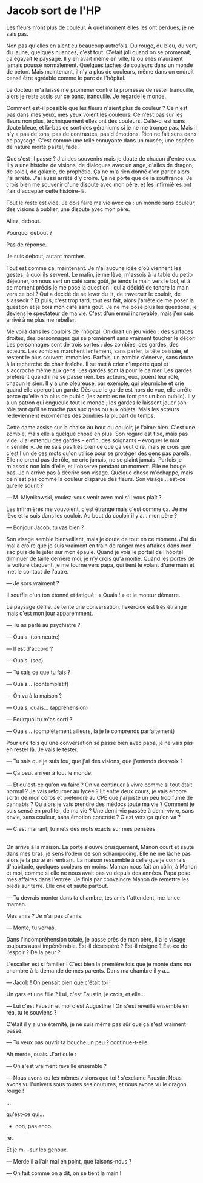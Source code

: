 # Jacob sort de l'HP

Les fleurs n'ont plus de couleur.
À quel moment elles les ont perdues, je ne sais pas.

Non pas qu'elles en aient eu beaucoup autrefois.
Du rouge, du bleu, du vert, du jaune, quelques nuances, c'est tout.
C'était joli quand on se promenait, ça égayait le paysage.
Il y en avait même en ville, là où elles n'auraient jamais poussé normalement.
Quelques taches de couleurs dans un monde de béton.
Mais maintenant, il n'y a plus de couleurs, même dans un endroit censé être agréable comme le parc de l'hôpital.

Le docteur m'a laissé me promener contre la promesse de rester tranquille, alors je reste assis sur ce banc, tranquille.
Je regarde le monde.

Comment est-il possible que les fleurs n'aient plus de couleur ?
Ce n'est pas dans mes yeux, mes yeux voient les couleurs.
Ce n'est pas sur les fleurs non plus, techniquement elles ont des couleurs.
Celle-ci est sans doute bleue, et là-bas ce sont des géraniums si je ne me trompe pas.
Mais il n'y a pas de tons, pas de contrastes, pas d'émotions.
Rien ne fait sens dans ce paysage.
C'est comme une toile ennuyante dans un musée, une espèce de nature morte pastel, fade.

Que s'est-il passé ?
J'ai des souvenirs mais je doute de chacun d'entre eux.
Il y a une histoire de visions, de dialogues avec un ange, d'ailes de dragon, de soleil, de galaxie, de prophétie.
Ça ne m'a rien donné d'en parler alors j'ai arrêté.
J'ai aussi arrêté d'y croire.
Ça ne porte que de la souffrance.
Je crois bien me souvenir d'une dispute avec mon père, et les infirmières ont l'air d'accepter cette histoire-là.

Tout le reste est vide.
Je dois faire ma vie avec ça : un monde sans couleur, des visions à oublier, une dispute avec mon père.

Allez, debout.

Pourquoi debout ?

Pas de réponse.

Je suis debout, autant marcher.

Tout est comme ça, maintenant.
Je n'ai aucune idée d'où viennent les gestes, à quoi ils servent.
Le matin, je me lève, m'assois à la table du petit-déjeuner, on nous sert un café sans goût, je tends la main vers le bol, et à ce moment précis je me pose la question : qui a décidé de tendre la main vers ce bol ?
Qui a décidé de se lever du lit, de traverser le couloir, de s'asseoir ?
Et puis, c'est trop tard, tout est fait, alors j'arrête de me poser la question et je bois mon café sans goût.
Je ne me pose plus les questions, je deviens le spectateur de ma vie.
C'est d'un ennui incroyable, mais j'en suis arrivé à ne plus me rebeller.

Me voilà dans les couloirs de l'hôpital.
On dirait un jeu vidéo : des surfaces droites, des personnages qui se promènent sans vraiment toucher le décor.
Les personnages sont de trois sortes : des zombies, des gardes, des acteurs.
Les zombies marchent lentement, sans parler, la tête baissée, et restent le plus souvent immobiles.
Parfois, un zombie s'énerve, sans doute à la recherche de chair fraîche.
Il se met à crier n'importe quoi et s'accroche même aux gens.
Les gardes sont là pour le calmer.
Les gardes préfèrent quand il ne se passe rien.
Les acteurs, eux, jouent leur rôle, chacun le sien.
Il y a une pleureuse, par exemple, qui pleurniche et crie quand elle aperçoit un garde.
Dès que le garde est hors de vue, elle arrête parce qu'elle n'a plus de public (les zombies ne font pas un bon public).
Il y a un patron qui engueule tout le monde ; les gardes le laissent jouer son rôle tant qu'il ne touche pas aux gens ou aux objets.
Mais les acteurs redeviennent eux-mêmes des zombies la plupart du temps.

Cette dame assise sur la chaise au bout du couloir, je l'aime bien.
C'est une zombie, mais elle a quelque chose en plus.
Son regard est fixe, mais pas vide.
J'ai entendu des gardes – enfin, des soignants – évoquer le mot « sénilité ».
Je ne sais pas très bien ce que ça veut dire, mais je crois que c'est l'un de ces mots qu'on utilise pour se protéger des gens pas pareils.
Elle ne prend pas de rôle, ne crie jamais, ne se plaint jamais.
Parfois je m'assois non loin d'elle, et l'observe pendant un moment.
Elle ne bouge pas.
Je n'arrive pas à décrire son visage.
Quelque chose m'échappe, mais ce n'est pas comme la couleur disparue des fleurs.
Son visage... est-ce qu'elle sourit ?

— M. Mlynikowski, voulez-vous venir avec moi s'il vous plaît ?

Les infirmières me vouvoient, c'est étrange mais c'est comme ça.
Je me lève et la suis dans les couloir.
Au bout du couloir il y a... mon père ?

— Bonjour Jacob, tu vas bien ?

Son visage semble bienveillant, mais je doute de tout en ce moment.
J'ai du mal à croire que je suis vraiment en train de ranger mes affaires dans mon sac puis de le jeter sur mon épaule.
Quand je vois le portail de l'hôpital diminuer de taille derrière moi, je n'y crois qu'à moitié.
Quand les portes de la voiture claquent, je me tourne vers papa, qui tient le volant d'une main et met le contact de l'autre.

— Je sors vraiment ?

Il souffle d'un ton étonné et fatigué : « Ouais ! » et le moteur démarre.

Le paysage défile.
Je tente une conversation, l'exercice est très étrange mais c'est mon jour apparemment.

— Tu as parlé au psychiatre ?

— Ouais. (ton neutre)

— Il est d'accord ?

— Ouais. (sec)

— Tu sais ce que tu fais ?

— Ouais... (contemplatif)

— On va à la maison ?

— Ouais, ouais... (appréhension)

— Pourquoi tu m'as sorti ?

— Ouais... (complètement ailleurs, là je le comprends parfaitement)

Pour une fois qu'une conversation se passe bien avec papa, je ne vais pas en rester là.
Je vais le tester.

— Tu sais que je suis fou, que j'ai des visions, que j'entends des voix ?

— Ça peut arriver à tout le monde.

— Et qu'est-ce qu'on va faire ?
On va continuer à vivre comme si tout était normal ?
Je vais retourner au lycée ?
Et entre deux cours, je vais encore sortir de mon corps et prétendre au CPE que j'ai juste un peu trop fumé de cannabis ?
Ou alors je vais prendre des médocs toute ma vie ?
Comment je suis sensé en profiter, de ma vie ?
Une demi-vie passée à demi-vivre, sans envie, sans couleur, sans émotion concrète ?
C'est vers ça qu'on va ?

— C'est marrant, tu mets des mots exacts sur mes pensées.<br /><br />

On arrive à la maison.
La porte s'ouvre brusquement, Manon court et saute dans mes bras, je sens l'odeur de son schampooing.
Elle ne me lâche pas alors je la porte en rentrant.
La maison ressemble à celle que je connais d'habitude, quelques couleurs en moins.
Maman nous fait un câlin, à Manon et moi, comme si elle ne nous avait pas vu depuis des années.
Papa pose mes affaires dans l'entrée.
Je finis par convaincre Manon de remettre les pieds sur terre.
Elle crie et saute partout.

— Tu devrais monter dans ta chambre, tes amis t'attendent, me lance maman.

Mes amis ? Je n'ai pas d'amis.

— Monte, tu verras.

Dans l'incompréhension totale, je passe près de mon père, il a le visage toujours aussi impénétrable.
Est-il désespéré ?
Est-il résigné ?
Est-ce de l'espoir ?
De la peur ?

L'escalier est si familier !
C'est bien la première fois que je monte dans ma chambre à la demande de mes parents.
Dans ma chambre il y a...

— Jacob ! On pensait bien que c'était toi !

Un gars et une fille ?
Lui, c'est Faustin, je crois, et elle...

— Lui c'est Faustin et moi c'est Augustine !
On s'est réveillé ensemble en réa, tu te souviens ?

C'était il y a une éternité, je ne suis même pas sûr que ça s'est
vraiment passé.

— Tu veux pas ouvrir ta bouche un peu ? continue-t-elle.

Ah merde, ouais. J'articule :

— On s'est vraiment réveillé ensemble ?

— Nous avons eu les mêmes visions que toi !
s'exclame Faustin.
Nous avons vu l'univers sous toutes ses coutures, et nous avons vu le dragon rouge !

...

qu'est-ce qui...

   - non, pas enco.

re.

Et je m-                      -sur les genoux.

— Merde il a l'air mal en point, que faisons-nous ?

— On fait comme on a dit, on se tient la main !
